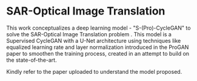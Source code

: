 # SAR-Optical Image Translation

This work conceptualizes a deep learning model - "S-(Pro)-CycleGAN" to solve the SAR-Optical Image Translation problem . This model is a Supervised CycleGAN with a U-Net architecture using techniques like equalized learning rate and layer normalization introduced in the ProGAN paper to smoothen the training process, created in an attempt to build on the state-of-the-art.

Kindly refer to the paper uploaded to understand the model proposed.
